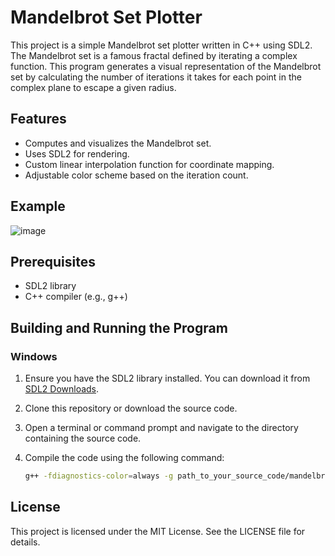 # Mandelbrot Set Plotter

This project is a simple Mandelbrot set plotter written in C++ using SDL2. The Mandelbrot set is a famous fractal defined by iterating a complex function. This program generates a visual representation of the Mandelbrot set by calculating the number of iterations it takes for each point in the complex plane to escape a given radius.

## Features

- Computes and visualizes the Mandelbrot set.
- Uses SDL2 for rendering.
- Custom linear interpolation function for coordinate mapping.
- Adjustable color scheme based on the iteration count.

## Example
![image](https://github.com/StarlitDreams/Mandelbrot-Set-Plotter/assets/40852436/d95ac0bc-7ef1-40ff-90c6-9ec4e92b29ab)

## Prerequisites

- SDL2 library
- C++ compiler (e.g., g++)

## Building and Running the Program

### Windows

1. Ensure you have the SDL2 library installed. You can download it from [SDL2 Downloads](https://www.libsdl.org/download-2.0.php).
2. Clone this repository or download the source code.
3. Open a terminal or command prompt and navigate to the directory containing the source code.
4. Compile the code using the following command:

   ```sh
   g++ -fdiagnostics-color=always -g path_to_your_source_code/mandelbrot.cpp -o path_to_your_output_directory/mandelbrot.exe -Ipath_to_sdl2_include -Lpath_to_sdl2_lib -lmingw32 -lSDL2main -lSDL2 -mconsole

## License

This project is licensed under the MIT License. See the LICENSE file for details.
